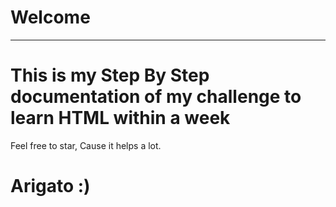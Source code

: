 # Welcome
---
<!-- .....qqqqq..-->
# This is my Step By Step documentation of my challenge to learn HTML within a week
Feel free to star, Cause it helps a lot.
  
# Arigato :)
